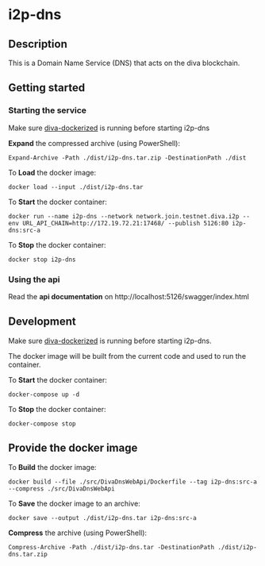 # i2p-dns

## Description
This is a Domain Name Service (DNS) that acts on the diva blockchain.

## Getting started
### Starting the service
Make sure [diva-dockerized](https://github.com/diva-exchange/diva-dockerized) is running before starting i2p-dns

**Expand** the compressed archive (using PowerShell):
```
Expand-Archive -Path ./dist/i2p-dns.tar.zip -DestinationPath ./dist
```

To **Load** the docker image:
```
docker load --input ./dist/i2p-dns.tar
```

To **Start** the docker container:
```
docker run --name i2p-dns --network network.join.testnet.diva.i2p --env URL_API_CHAIN=http://172.19.72.21:17468/ --publish 5126:80 i2p-dns:src-a
```

To **Stop** the docker container:
```
docker stop i2p-dns
```

### Using the api
Read the **api documentation** on http://localhost:5126/swagger/index.html

## Development
Make sure [diva-dockerized](https://github.com/diva-exchange/diva-dockerized) is running before starting i2p-dns.

The docker image will be built from the current code and used to run the container.

To **Start** the docker container:
```
docker-compose up -d
```

To **Stop** the docker container:
```
docker-compose stop
```

## Provide the docker image
To **Build** the docker image:
```
docker build --file ./src/DivaDnsWebApi/Dockerfile --tag i2p-dns:src-a --compress ./src/DivaDnsWebApi
```

To **Save** the docker image to an archive:
```
docker save --output ./dist/i2p-dns.tar i2p-dns:src-a
```

**Compress** the archive (using PowerShell):
```
Compress-Archive -Path ./dist/i2p-dns.tar -DestinationPath ./dist/i2p-dns.tar.zip
```
